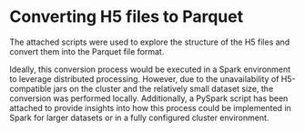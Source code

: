# Converting H5 files to Parquet

The attached scripts were used to explore the structure of the H5 files and convert them into the Parquet file format.

Ideally, this conversion process would be executed in a Spark environment to leverage distributed processing. However, 
due to the unavailability of H5-compatible jars on the cluster and the relatively small dataset size, the conversion was
performed locally. Additionally, a PySpark script has been attached to provide insights into how this process could be 
implemented in Spark for larger datasets or in a fully configured cluster environment.